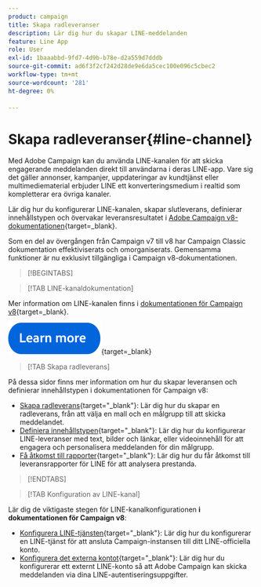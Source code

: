 ```yaml
---
product: campaign
title: Skapa radleveranser
description: Lär dig hur du skapar LINE-meddelanden
feature: Line App
role: User
exl-id: 1baaabbd-9fd7-4d9b-b78e-d2a559d7dddb
source-git-commit: ad6f3f2cf242d28de9e6da5cec100e096c5cbec2
workflow-type: tm+mt
source-wordcount: '281'
ht-degree: 0%

---
```


# Skapa radleveranser{#line-channel}

Med Adobe Campaign kan du använda LINE-kanalen för att skicka engagerande meddelanden direkt till användarna i deras LINE-app. Vare sig det gäller annonser, kampanjer, uppdateringar av kundtjänst eller multimediematerial erbjuder LINE ett konverteringsmedium i realtid som kompletterar era övriga kanaler.

Lär dig hur du konfigurerar LINE-kanalen, skapar slutleverans, definierar innehållstypen och övervakar leveransresultatet i [Adobe Campaign v8-dokumentationen](https://experienceleague.adobe.com/en/docs/campaign/campaign-v8/send/line.md){target=_blank}.

Som en del av övergången från Campaign v7 till v8 har Campaign Classic dokumentation effektiviserats och omorganiserats. Gemensamma funktioner är nu exklusivt tillgängliga i Campaign v8-dokumentationen.

>[!BEGINTABS]

>[!TAB LINE-kanaldokumentation]

Mer information om LINE-kanalen finns i [dokumentationen för Campaign v8](https://experienceleague.adobe.com/en/docs/campaign/campaign-v8/send/line.html){target=_blank}.


[![bild](../../assets/do-not-localize/learn-more-button.svg)](https://experienceleague.adobe.com/en/docs/campaign/campaign-v8/send/emails/email){target=_blank}


>[!TAB Skapa radleverans]

På dessa sidor finns mer information om hur du skapar leveransen och definierar innehållstypen i dokumentationen för Campaign v8:

* [Skapa radleverans](https://experienceleague.adobe.com/en/docs/campaign/campaign-v8/send/line.md#creating-the-delivery){target="_blank"}: Lär dig hur du skapar en radleverans, från att välja en mall och en målgrupp till att skicka meddelandet.
* [Definiera innehållstypen](https://experienceleague.adobe.com/en/docs/campaign/campaign-v8/send/line.md#defining-the-content){target="_blank"}: Lär dig hur du konfigurerar LINE-leveranser med text, bilder och länkar, eller videoinnehåll för att engagera och personalisera meddelanden för din målgrupp.
* [Få åtkomst till rapporter](https://experienceleague.adobe.com/en/docs/campaign/campaign-v8/send/line.md#accessing-reports){target="_blank"}: Lär dig hur du får åtkomst till leveransrapporter för LINE för att analysera prestanda.


>[!ENDTABS]



>[!TAB Konfiguration av LINE-kanal]

Lär dig de viktigaste stegen för LINE-kanalkonfigurationen **i dokumentationen för Campaign v8**:

* [Konfigurera LINE-tjänsten](https://experienceleague.adobe.com/en/docs/campaign/campaign-v8/send/line.md#configure-line-service){target="_blank"}: Lär dig hur du konfigurerar en LINE-tjänst för att ansluta Campaign-instansen till ditt LINE-officiella konto.
* [Konfigurera det externa kontot](https://experienceleague.adobe.com/en/docs/campaign/campaign-v8/send/line.md#configure-line-external){target="_blank"}: Lär dig hur du konfigurerar ett externt LINE-konto så att Adobe Campaign kan skicka meddelanden via dina LINE-autentiseringsuppgifter.

